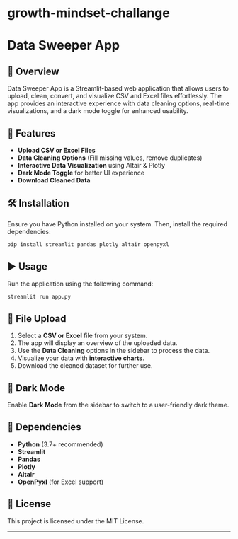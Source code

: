 # growth-mindset-challange
# Data Sweeper App

## 📌 Overview
Data Sweeper App is a Streamlit-based web application that allows users to upload, clean, convert, and visualize CSV and Excel files effortlessly. The app provides an interactive experience with data cleaning options, real-time visualizations, and a dark mode toggle for enhanced usability.

## 🚀 Features
- **Upload CSV or Excel Files**
- **Data Cleaning Options** (Fill missing values, remove duplicates)
- **Interactive Data Visualization** using Altair & Plotly
- **Dark Mode Toggle** for better UI experience
- **Download Cleaned Data**

## 🛠 Installation
Ensure you have Python installed on your system. Then, install the required dependencies:

```bash
pip install streamlit pandas plotly altair openpyxl
```

## ▶️ Usage
Run the application using the following command:

```bash
streamlit run app.py
```

## 📂 File Upload
1. Select a **CSV or Excel** file from your system.
2. The app will display an overview of the uploaded data.
3. Use the **Data Cleaning** options in the sidebar to process the data.
4. Visualize your data with **interactive charts**.
5. Download the cleaned dataset for further use.

## 🎨 Dark Mode
Enable **Dark Mode** from the sidebar to switch to a user-friendly dark theme.

## 🔧 Dependencies
- **Python** (3.7+ recommended)
- **Streamlit**
- **Pandas**
- **Plotly**
- **Altair**
- **OpenPyxl** (for Excel support)

## 📜 License
This project is licensed under the MIT License.

---
